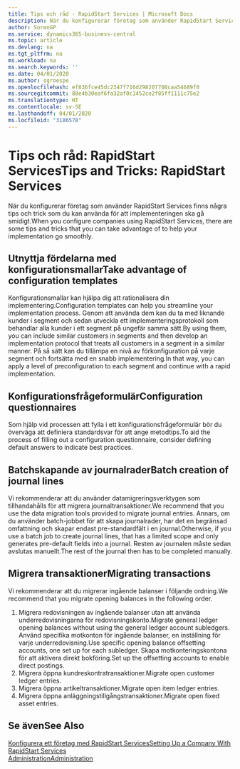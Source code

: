 ```yaml
---
title: Tips och råd - RapidStart Services | Microsoft Docs
description: När du konfigurerar företag som använder RapidStart Services finns några tips och trick som du kan använda för att implementeringen ska gå smidigt.
author: SorenGP
ms.service: dynamics365-business-central
ms.topic: article
ms.devlang: na
ms.tgt_pltfrm: na
ms.workload: na
ms.search.keywords: ''
ms.date: 04/01/2020
ms.author: sgroespe
ms.openlocfilehash: ef836fce45dc2347f716d298207708caa54689f0
ms.sourcegitcommit: 88e4b30eaf6fa32af0c1452ce2f85ff1111c75e2
ms.translationtype: HT
ms.contentlocale: sv-SE
ms.lasthandoff: 04/01/2020
ms.locfileid: "3186578"
---
```

# <a name="tips-and-tricks-rapidstart-services"></a><span data-ttu-id="23b2d-103">Tips och råd: RapidStart Services</span><span class="sxs-lookup"><span data-stu-id="23b2d-103">Tips and Tricks: RapidStart Services</span></span>
<span data-ttu-id="23b2d-104">När du konfigurerar företag som använder RapidStart Services finns några tips och trick som du kan använda för att implementeringen ska gå smidigt.</span><span class="sxs-lookup"><span data-stu-id="23b2d-104">When you configure companies using RapidStart Services, there are some tips and tricks that you can take advantage of to help your implementation go smoothly.</span></span>  

## <a name="take-advantage-of-configuration-templates"></a><span data-ttu-id="23b2d-105">Utnyttja fördelarna med konfigurationsmallar</span><span class="sxs-lookup"><span data-stu-id="23b2d-105">Take advantage of configuration templates</span></span>  
<span data-ttu-id="23b2d-106">Konfigurationsmallar kan hjälpa dig att rationalisera din implementering.</span><span class="sxs-lookup"><span data-stu-id="23b2d-106">Configuration templates can help you streamline your implementation process.</span></span> <span data-ttu-id="23b2d-107">Genom att använda dem kan du ta med liknande kunder i segment och sedan utveckla ett implementeringsprotokoll som behandlar alla kunder i ett segment på ungefär samma sätt.</span><span class="sxs-lookup"><span data-stu-id="23b2d-107">By using them, you can include similar customers in segments and then develop an implementation protocol that treats all customers in a segment in a similar manner.</span></span> <span data-ttu-id="23b2d-108">På så sätt kan du tillämpa en nivå av förkonfiguration på varje segment och fortsätta med en snabb implementering.</span><span class="sxs-lookup"><span data-stu-id="23b2d-108">In that way, you can apply a level of preconfiguration to each segment and continue with a rapid implementation.</span></span>  

## <a name="configuration-questionnaires"></a><span data-ttu-id="23b2d-109">Konfigurationsfrågeformulär</span><span class="sxs-lookup"><span data-stu-id="23b2d-109">Configuration questionnaires</span></span>  
<span data-ttu-id="23b2d-110">Som hjälp vid processen att fylla i ett konfigurationsfrågeformulär bör du överväga att definiera standardsvar för att ange metodtips.</span><span class="sxs-lookup"><span data-stu-id="23b2d-110">To aid the process of filling out a configuration questionnaire, consider defining default answers to indicate best practices.</span></span>  

## <a name="batch-creation-of-journal-lines"></a><span data-ttu-id="23b2d-111">Batchskapande av journalrader</span><span class="sxs-lookup"><span data-stu-id="23b2d-111">Batch creation of journal lines</span></span>  
<span data-ttu-id="23b2d-112">Vi rekommenderar att du använder datamigreringsverktygen som tillhandahålls för att migrera journaltransaktioner.</span><span class="sxs-lookup"><span data-stu-id="23b2d-112">We recommend that you use the data migration tools provided to migrate journal entries.</span></span> <span data-ttu-id="23b2d-113">Annars, om du använder batch-jobbet för att skapa journalrader, har det en begränsad omfattning och skapar endast pre-standardfält i en journal.</span><span class="sxs-lookup"><span data-stu-id="23b2d-113">Otherwise, if you use a batch job to create journal lines, that has a limited scope and only generates pre-default fields into a journal.</span></span> <span data-ttu-id="23b2d-114">Resten av journalen måste sedan avslutas manuellt.</span><span class="sxs-lookup"><span data-stu-id="23b2d-114">The rest of the journal then has to be completed manually.</span></span>  

## <a name="migrating-transactions"></a><span data-ttu-id="23b2d-115">Migrera transaktioner</span><span class="sxs-lookup"><span data-stu-id="23b2d-115">Migrating transactions</span></span>  
<span data-ttu-id="23b2d-116">Vi rekommenderar att du migrerar ingående balanser i följande ordning.</span><span class="sxs-lookup"><span data-stu-id="23b2d-116">We recommend that you migrate opening balances in the following order.</span></span> <!--Be aware that you cannot insert ledger entries directly. Instead you must use journals to post the journal lines--> 

1.  <span data-ttu-id="23b2d-117">Migrera redovisningen av ingående balanser utan att använda underredovisningarna för redovisningskonto.</span><span class="sxs-lookup"><span data-stu-id="23b2d-117">Migrate general ledger opening balances without using the general ledger account subledgers.</span></span> <span data-ttu-id="23b2d-118">Använd specifika motkonton för ingående balanser, en inställning för varje underredovisning.</span><span class="sxs-lookup"><span data-stu-id="23b2d-118">Use specific opening balance offsetting accounts, one set up for each subledger.</span></span> <span data-ttu-id="23b2d-119">Skapa motkonteringskontona för att aktivera direkt bokföring.</span><span class="sxs-lookup"><span data-stu-id="23b2d-119">Set up the offsetting accounts to enable direct postings.</span></span>  
2.  <span data-ttu-id="23b2d-120">Migrera öppna kundreskontratransaktioner.</span><span class="sxs-lookup"><span data-stu-id="23b2d-120">Migrate open customer ledger entries.</span></span>  <!--work on these-->
3.  <span data-ttu-id="23b2d-121">Migrera öppna artikeltransaktioner.</span><span class="sxs-lookup"><span data-stu-id="23b2d-121">Migrate open item ledger entries.</span></span>  
4.  <span data-ttu-id="23b2d-122">Migrera öppna anläggningstillgångstransaktioner.</span><span class="sxs-lookup"><span data-stu-id="23b2d-122">Migrate open fixed asset entries.</span></span>  

## <a name="see-also"></a><span data-ttu-id="23b2d-123">Se även</span><span class="sxs-lookup"><span data-stu-id="23b2d-123">See Also</span></span>  
[<span data-ttu-id="23b2d-124">Konfigurera ett företag med RapidStart Services</span><span class="sxs-lookup"><span data-stu-id="23b2d-124">Setting Up a Company With RapidStart Services</span></span>](admin-set-up-a-company-with-rapidstart.md)  
[<span data-ttu-id="23b2d-125">Administration</span><span class="sxs-lookup"><span data-stu-id="23b2d-125">Administration</span></span>](admin-setup-and-administration.md)
